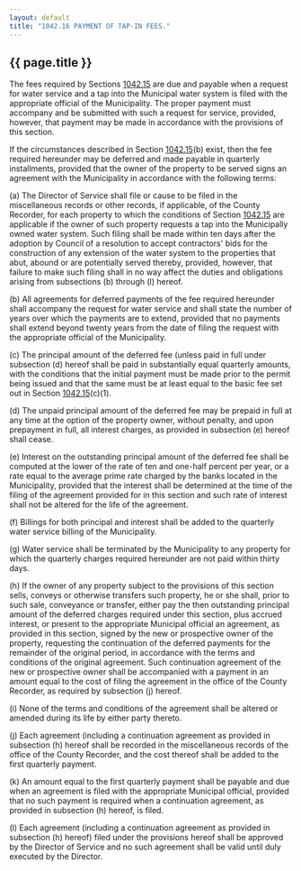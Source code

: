 ```yaml
---
layout: default 
title: "1042.16 PAYMENT OF TAP-IN FEES."
---
```


{{ page.title }}
----------------

The fees required by Sections [1042.15](43222e13.html) are due and
payable when a request for water service and a tap into the Municipal
water system is filed with the appropriate official of the Municipality.
The proper payment must accompany and be submitted with such a request
for service, provided, however, that payment may be made in accordance
with the provisions of this section.

If the circumstances described in Section [1042.15](4343c675.html)(b)
exist, then the fee required hereunder may be deferred and made payable
in quarterly installments, provided that the owner of the property to be
served signs an agreement with the Municipality in accordance with the
following terms:

​(a) The Director of Service shall file or cause to be filed in the
miscellaneous records or other records, if applicable, of the County
Recorder, for each property to which the conditions of Section
[1042.15](4343c675.html) are applicable if the owner of such property
requests a tap into the Municipally owned water system. Such filing
shall be made within ten days after the adoption by Council of a
resolution to accept contractors' bids for the construction of any
extension of the water system to the properties that abut, abound or are
potentially served thereby, provided, however, that failure to make such
filing shall in no way affect the duties and obligations arising from
subsections (b) through (l) hereof.

​(b) All agreements for deferred payments of the fee required hereunder
shall accompany the request for water service and shall state the number
of years over which the payments are to extend, provided that no
payments shall extend beyond twenty years from the date of filing the
request with the appropriate official of the Municipality.

​(c) The principal amount of the deferred fee (unless paid in full under
subsection (d) hereof shall be paid in substantially equal quarterly
amounts, with the conditions that the initial payment must be made prior
to the permit being issued and that the same must be at least equal to
the basic fee set out in Section [1042.15](4343c675.html)(c)(1).

​(d) The unpaid principal amount of the deferred fee may be prepaid in
full at any time at the option of the property owner, without penalty,
and upon prepayment in full, all interest charges, as provided in
subsection (e) hereof shall cease.

​(e) Interest on the outstanding principal amount of the deferred fee
shall be computed at the lower of the rate of ten and one-half percent
per year, or a rate equal to the average prime rate charged by the banks
located in the Municipality, provided that the interest shall be
determined at the time of the filing of the agreement provided for in
this section and such rate of interest shall not be altered for the life
of the agreement.

​(f) Billings for both principal and interest shall be added to the
quarterly water service billing of the Municipality.

​(g) Water service shall be terminated by the Municipality to any
property for which the quarterly charges required hereunder are not paid
within thirty days.

​(h) If the owner of any property subject to the provisions of this
section sells, conveys or otherwise transfers such property, he or she
shall, prior to such sale, conveyance or transfer, either pay the then
outstanding principal amount of the deferred charges required under this
section, plus accrued interest, or present to the appropriate Municipal
official an agreement, as provided in this section, signed by the new or
prospective owner of the property, requesting the continuation of the
deferred payments for the remainder of the original period, in
accordance with the terms and conditions of the original agreement. Such
continuation agreement of the new or prospective owner shall be
accompanied with a payment in an amount equal to the cost of filing the
agreement in the office of the County Recorder, as required by
subsection (j) hereof.

​(i) None of the terms and conditions of the agreement shall be altered
or amended during its life by either party thereto.

​(j) Each agreement (including a continuation agreement as provided in
subsection (h) hereof shall be recorded in the miscellaneous records of
the office of the County Recorder, and the cost thereof shall be added
to the first quarterly payment.

​(k) An amount equal to the first quarterly payment shall be payable and
due when an agreement is filed with the appropriate Municipal official,
provided that no such payment is required when a continuation agreement,
as provided in subsection (h) hereof, is filed.

​(l) Each agreement (including a continuation agreement as provided in
subsection (h) hereof) filed under the provisions hereof shall be
approved by the Director of Service and no such agreement shall be valid
until duly executed by the Director.
